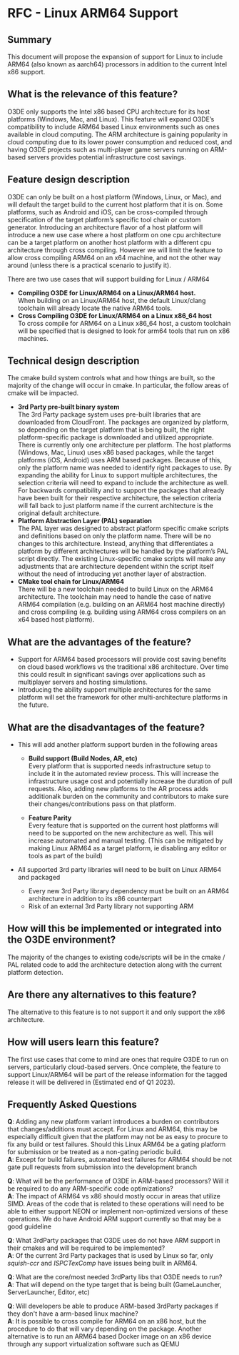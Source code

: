# RFC - Linux ARM64 Support

## Summary
This document will propose the expansion of support for Linux to include ARM64 (also known as aarch64) processors in addition to the current Intel x86 support.

## What is the relevance of this feature?

O3DE only supports the Intel x86 based CPU architecture for its host platforms (Windows, Mac, and Linux). This feature will expand O3DE’s compatibility to include ARM64 based Linux environments such as ones available in cloud computing. The ARM architecture is gaining popularity in cloud computing due to its lower power consumption and reduced cost, and having O3DE projects such as multi-player game servers running on ARM-based servers provides potential infrastructure cost savings. 

## Feature design description

O3DE can only be built on a host platform (Windows, Linux, or Mac), and will default the target build to the current host platform that it is on. Some platforms, such as Android and iOS, can be cross-compiled through specification of the target platform’s specific tool chain or custom generator. Introducing an architecture flavor of a host platform will introduce a new use case where a host platform on one cpu architecture can be a target platform on another host platform with a different cpu architecture through cross compiling.  However we will limit the feature to allow cross compiling ARM64 on an x64 machine, and not the other way around (unless there is a practical scenario to justify it). 

There are two use cases that will support building for Linux / ARM64

* **Compiling O3DE for Linux/ARM64 on a Linux/ARM64 host.**<br>
  When building on an Linux/ARM64 host, the default Linux/clang toolchain will already locate the native ARM64 tools.
* **Cross Compiling O3DE for Linux/ARM64 on a Linux x86_64 host**<br>
  To cross compile for ARM64 on a Linux x86_64 host, a custom toolchain will be specified that is designed to look for arm64 tools that run on x86 machines.

## Technical design description

The cmake build system controls what and how things are built, so the majority of the change will occur in cmake. In particular, the follow areas of cmake will be impacted.

* **3rd Party pre-built binary system**<br>
The 3rd Party package system uses pre-built libraries that are downloaded from CloudFront. The packages are organized by platform, so depending on the target platform that is being built, the right platform-specific package is downloaded and utilized appropriate. There is currently only one architecture per platform.  The host platforms (Windows, Mac, Linux) uses x86 based packages, while the target platforms (iOS, Android) uses ARM based packages. Because of this, only the platform name was needed to identify right packages to use. By expanding the ability for Linux to support multiple architectures, the selection criteria will need to expand to include the architecture as well. 
For backwards compatibility and to support the packages that already have been built for their respective architecture, the selection criteria will fall back to just platform name if the current architecture is the original default architecture.
* **Platform Abstraction Layer (PAL) separation**<br>
The PAL layer was designed to abstract platform specific cmake scripts and definitions based on only the platform name. There will be no changes to this architecture. Instead, anything that differentiates a platform by different architectures will be handled by the platform’s PAL script directly. The existing Linux-specific cmake scripts will make any adjustments that are architecture dependent within the script itself without the need of introducing yet another layer of abstraction. 
* **CMake tool chain for Linux/ARM64**<br>
There will be a new toolchain needed to build Linux on the ARM64 architecture. The toolchain may need to handle the case of native ARM64 compilation (e.g. building on an ARM64 host machine directly) and cross compiling (e.g. building using ARM64 cross compilers on an x64 based host platform).

## What are the advantages of the feature?

* Support for ARM64 based processors will provide cost saving benefits on cloud based workflows vs the traditional x86 architecture. Over time this could result in significant savings over applications such as multiplayer servers and hosting simulations.
* Introducing the ability support multiple architectures for the same platform will set the framework for other multi-architecture platforms in the future.

## What are the disadvantages of the feature?

* This will add another platform support burden in the following areas

  * **Build support (Build Nodes, AR, etc)** <br>
  Every platform that is supported needs infrastructure setup to include it in the automated review process. This will increase the infrastructure usage cost and potentially increase the duration of pull requests. Also, adding new platforms to the AR process adds additionalk burden on the community and contributors to make sure their changes/contributions pass on that platform.

  * **Feature Parity** <br>
  Every feature that is supported on the current host platforms will need to be supported on the new architecture as well. This will increase automated and manual testing. (This can be mitigated by making Linux ARM64 as a target platform, ie disabling any editor or tools as part of the build)

* All supported 3rd party libraries will need to be built on Linux ARM64 and packaged

  * Every new 3rd Party library dependency must be built on an ARM64 architecture in addition to its x86 counterpart
  * Risk of an external 3rd Party library not supporting ARM

## How will this be implemented or integrated into the O3DE environment?

The majority of the changes to existing code/scripts will be in the cmake / PAL related code to add the architecture detection along with the current platform detection. 

## Are there any alternatives to this feature?

The alternative to this feature is to not support it and only support the x86 architecture.

## How will users learn this feature?

The first use cases that come to mind are ones that require O3DE to run on servers, particularly cloud-based servers. Once complete, the feature to support Linux/ARM64 will be part of the release information for the tagged release it will be delivered in (Estimated end of Q1 2023). 

## Frequently Asked Questions

**Q**: Adding any new platform variant introduces a burden on contributors that changes/additions must accept. For Linux and ARM64, this may be especially difficult given that the platform may not be as easy to procure to fix any build or test failures. Should this Linux ARM64 be a gating platform for submission or be treated as a non-gating periodic build. <br>
**A**: Except for build failures, automated test failures for ARM64 should be not gate pull requests from submission into the development branch<br>

**Q**: What will be the performance of O3DE in ARM-based processors? Will it be required to do any ARM-specific code optimizations? <br>
**A**: The impact of ARM64 vs x86 should mostly occur in areas that utilize SIMD. Areas of the code that is related to these operations will need to be able to either support NEON or implement non-optimized versions of these operations. We do have Android ARM support currently so that may be a good guideline<br>

**Q**: What 3rdParty packages that O3DE uses do not have ARM support in their cmakes and will be required to be implemented? <br>
**A**: Of the current 3rd Party packages that is used by Linux so far, only *squish-ccr* and *ISPCTexComp* have issues being built in ARM64.<br>

**Q**: What are the core/most needed 3rdParty libs that O3DE needs to run? <br>
**A**: That will depend on the type target that is being built (GameLauncher, ServerLauncher, Editor, etc) <br>

**Q**: Will developers be able to produce ARM-based 3rdParty packages if they don't have a arm-based linux machine? <br>
**A**: It is possible to cross compile for ARM64 on an x86 host, but the procedure to do that will vary depending on the package. Another alternative is to run an ARM64 based Docker image on an x86 device through any support virtualization software such as QEMU<br>

